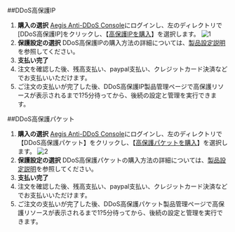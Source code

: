 ##DDoS高保護IP
1. **購入の選択**
[Aegis Anti-DDoS Console](https://console.cloud.tencent.com/gamesec)にログインし、左のディレクトリで[DDoS高保護IP]をクリックし、【[高保護IPを購入](https://cloud.tencent.com/login?s_url=https%3A%2F%2Fbuy.cloud.tencent.com%2Fgamesec)】を選択します。
![1](https://main.qcloudimg.com/raw/41ea02437251c76013c093c161ff5ae8.png)
2. **保護設定の選択**
DDoS高保護IPの購入方法の詳細については、[製品設定説明](https://cloud.tencent.com/document/product/685/18798)を参照してください。
3. **支払い完了**
4. 注文を確認した後、残高支払い、paypal支払い、クレジットカード決済などでお支払いいただけます。
5. ご注文の支払いが完了した後、DDoS高保護IP製品管理ページで高保護リソースが表示されるまで1?5分待ってから、後続の設定と管理を実行できます。

##DDoS高保護パケット
1. **購入の選択**
[Aegis Anti-DDoS Console](https://console.cloud.tencent.com/gamesec)にログインし、左のディレクトリで【DDoS高保護パケット】をクリックし、【[高保護パケットを購入](https://buy.cloud.tencent.com/gamesec?pkg)】を選択します。
![2](https://main.qcloudimg.com/raw/770624f5f4a5b5d2a4d110cdc345f1ef.png)
2. **保護設定の選択**
DDoS高保護パケットの購入方法の詳細については、[製品設定説明](https://cloud.tencent.com/document/product/685/18798)を参照してください。
3. **支払い完了**
4. 注文を確認した後、残高支払い、paypal支払い、クレジットカード決済などでお支払いいただけます。
5. ご注文の支払いが完了した後、DDoS高保護パケット製品管理ページで高保護リソースが表示されるまで1?5分待ってから、後続の設定と管理を実行できます。

